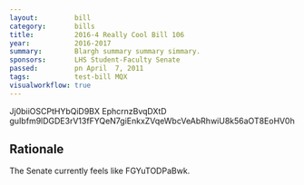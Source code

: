 ```yaml
---
layout:         bill
category:       bills
title:          2016-4 Really Cool Bill 106
year:           2016-2017
summary:        Blargh summary summary simmary.
sponsors:       LHS Student-Faculty Senate
passed:         pn April  7, 2011
tags:           test-bill MQX
visualworkflow: true
---
```



Jj0biiOSCPtHYbQiD9BX EphcrnzBvqDXtD guIbfm9lDGDE3rV13fFYQeN7giEnkxZVqeWbcVeAbRhwiU8k56aOT8EoHV0h 




Rationale
---------
The Senate currently feels like FGYuTODPaBwk.
